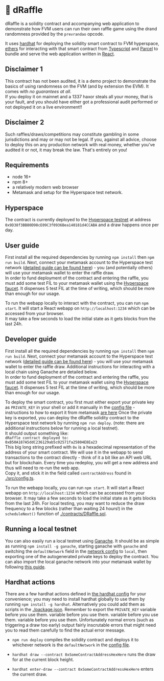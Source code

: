# 🎲 dRaffle

dRaffle is a solidity contract and accompanying web application to demonstrate how FVM users can run their own raffle game using the drand randomness provided by the `prevrandao` opcode.

It uses [hardhat](https://hardhat.org/) for deploying the solidity smart contract to FVM hyperspace, [ethers](https://docs.ethers.org/v5/) for interacting with that smart contract from [Typescript](https://www.typescriptlang.org/) and [Parcel](https://parceljs.org/) to bundle and serve the web application written in [React](https://reactjs.org/). 

## Disclaimer 1
This contract has not been audited, it is a demo project to demonstrate the basics of using randomness on the FVM (and by extension the EVM). It comes with *no guarantees at all*.   
If you deploy it on mainnet and a 1337 haxor steals all your money, that is your fault, and you should have either got a professional audit performed or not deployed it on a live environment!!

## Disclaimer 2
Such raffles/draws/competitions may constitute gambling in some jurisdictions and may or may not be legal. 
If you, against all advice, choose to deploy this on any production network with real money, whether you've audited it or not, it may break the law. That's entirely on you! 

## Requirements
- node 16+
- npm 8+
- a relatively modern web browser
- Metamask and setup for the Hyperspace test network.

## Hyperspace
The contract is currently deployed to the [Hyperspace testnet](https://hyperspace.yoga) at address `0x9D38f3BB80D98cE09C3f0936Bea140181d4CCABA` and a draw happens once per day.

## User guide
First install all the required dependencies by running `npm install` then `npm run build`.
Next, connect your metamask account to the Hyperspace test network ([detailed guide can be found here](https://docs.filecoin.io/developers/smart-contracts/how-tos/add-to-metamask/)) - you (and potentially others) will use your metamask wallet to enter the raffle draw.  
In order to fund deployment of the contract and entering the raffle, you must add some test FIL to your metamask wallet using the [Hyperspace faucet](https://hyperspace.yoga/#faucet). It dispenses 5 test FIL at the time of writing, which should be more than enough for our usage.

To run the webapp locally to interact with the contract, you can run `npm start`. It will start a React webapp on `http://localhost:1234` which can be accessed from your browser.  
It may take a few seconds to load the initial state as it gets blocks from the last 24h.

## Developer guide
First install all the required dependencies by running `npm install` then `npm run build`.
Next, connect your metamask account to the Hyperspace test network ([detailed guide can be found here](https://docs.filecoin.io/developers/smart-contracts/how-tos/add-to-metamask/)) - you will use your metamask wallet to enter the raffle draw. Additional instructions for interacting with a local chain using Ganache are detailed below.  
In order to fund deployment of the contract and entering the raffle, you must add some test FIL to your metamask wallet using the [Hyperspace faucet](https://hyperspace.yoga/#faucet). It dispenses 5 test FIL at the time of writing, which should be more than enough for our usage.  

To deploy the smart contract, you first must either export your private key as `PRIVATE_KEY` in your shell or add it manually in the [config file](./src/config.ts) - instructions to how to export it from metamask [are here](https://support.metamask.io/hc/en-us/articles/360015289632-How-to-export-an-account-s-private-key)
Once the private key is exported, you can deploy the dRaffle solidity contract to the Hyperspace test network by running `npm run deploy`. (note: there are additional instructions below for running a local testnet).  
It should output something like:  
`dRaffle contract deployed to: 0xB50A187A5ddC236129ab5c02571fa25804E8Ea23`  
This big long string prefixed with `0x` is a hexadecimal representation of the address of your smart contract. We will use it in the webapp to send transactions to the contract directly - think of it a bit like an API web URL but for blockchain. Every time you redeploy, you will get a new address and thus will need to re-run the web app.  
Copy it, and stick it in the field called `contractAddress` found in [./src/config.ts](./src/config.ts).

To run the webapp locally, you can run `npm start`. It will start a React webapp on `http://localhost:1234` which can be accessed from your browser.
It may take a few seconds to load the initial state as it gets blocks from the last 24h.
For local testing, you may want to reduce the draw frequency to a few blocks (rather than waiting 24 hours!) in the `scheduleNext()` function of [./contracts/DRaffle.sol](./contracts/DRaffle.sol).

## Running a local testnet
You can also easily run a local testnet using [Ganache](https://trufflesuite.com/ganache/).
It should be as simple as running `npm install -g ganache`, starting ganache with `ganache` and switching the `defaultNetwork` field in the [network config](./src/config.ts) to `local`, then exporting one of the autogenerated private keys to deploy the contract. 
You can also import the local ganache network into your metamask wallet by following [this guide](https://www.geeksforgeeks.org/how-to-set-up-ganche-with-metamask/).

## Hardhat actions
There are a few hardhat actions defined in [the hardhat config](./hardhat.config.ts) for your convenience; you may need to install hardhat globally to use them by running `npm install -g hardhat`. Alternatively you could add them as scripts in the [./package.json](./package.json).
Remember to export the `PRIVATE_KEY` variable before you use them. variable before you use them. variable before you use them. variable before you use them.
Unfortunately normal errors (such as triggering a draw too early) output fairly inscrutable errors that might need you to read them carefully to find the actual error message.

- `npm run deploy`
compiles the solidity contract and deploys it to whichever network is the `defaultNetwork` in the [config file](./src/config.ts).

- `hardhat draw --contract 0xSomeContractAddressHexHere`
runs the draw for at the current block height.
 
- `hardhat enter-draw --contract 0xSomeContractAddressHexHere`
enters the current draw.
